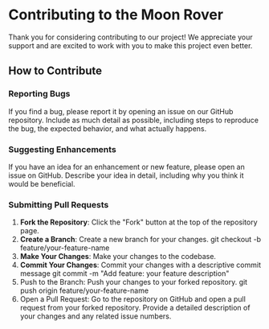 # Contributing to the Moon Rover

Thank you for considering contributing to our project! We appreciate your support and are excited to work with you to make this project even better.

## How to Contribute

### Reporting Bugs

If you find a bug, please report it by opening an issue on our GitHub repository. Include as much detail as possible, including steps to reproduce the bug, the expected behavior, and what actually happens.

### Suggesting Enhancements

If you have an idea for an enhancement or new feature, please open an issue on GitHub. Describe your idea in detail, including why you think it would be beneficial.

### Submitting Pull Requests

1. **Fork the Repository**: Click the "Fork" button at the top of the repository page.
2. **Create a Branch**: Create a new branch for your changes.
   git checkout -b feature/your-feature-name
3. **Make Your Changes**: Make your changes to the codebase.
4. **Commit Your Changes**: Commit your changes with a descriptive commit message
   git commit -m "Add feature: your feature description"
5. Push to the Branch: Push your changes to your forked repository.
   git push origin feature/your-feature-name
6. Open a Pull Request: Go to the repository on GitHub and open a pull request from your forked repository. Provide a detailed description of your changes and any related issue numbers.
